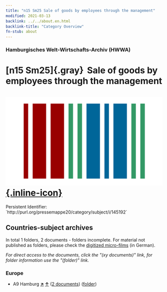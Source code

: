 ```yaml
---
title: "n15 Sm25 Sale of goods by employees through the management"
modified: 2021-03-13
backlink: ../../about.en.html
backlink-title: "Category Overview"
fn-stub: about
---
```


### Hamburgisches Welt-Wirtschafts-Archiv (HWWA)

# [n15 Sm25]{.gray}&#8201; Sale of goods by employees through the management &#160; [![Wikidata](/images/Wikidata-logo.svg "Wikidata"){.inline-icon}](http://www.wikidata.org/entity/Q104710735)

<div class="hint">Persistent Identifier: `http://purl.org/pressemappe20/category/subject/i/145192`</div>







## Countries-subject archives





In total 1 folders, 2 documents - folders incomplete.
For material not published as folders, please check the [digitized micro-films](/film/h1_sh.de.html) (in German).

_For direct access to the documents, click the "(xy documents)" link, for folder information use the "(folder)" link._



### Europe

- A9 Hamburg [**&nearr;**](../../../geo/i/140905/about.en.html "Hamburg (all folders)") [**&uarr;**](../../../geo/about.en.html#A9 "Country category system") (<a href="https://pm20.zbw.eu/iiifview/folder/sh/140905,145192" title="about: Hamburg : Sale of goods by employees through the management" target="_blank">2 documents</a>) ([folder](../../../../folder/sh/1409xx/140905/1451xx/145192/about.en.html))








